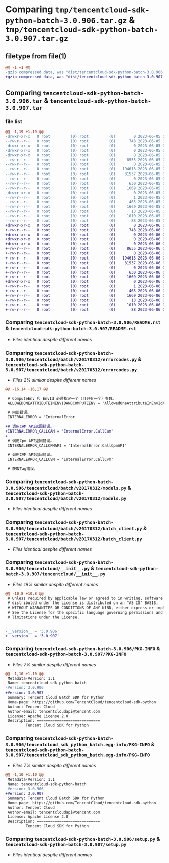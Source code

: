 # Comparing `tmp/tencentcloud-sdk-python-batch-3.0.906.tar.gz` & `tmp/tencentcloud-sdk-python-batch-3.0.907.tar.gz`

## filetype from file(1)

```diff
@@ -1 +1 @@
-gzip compressed data, was "dist/tencentcloud-sdk-python-batch-3.0.906.tar", last modified: Mon Jun  5 00:26:55 2023, max compression
+gzip compressed data, was "dist/tencentcloud-sdk-python-batch-3.0.907.tar", last modified: Tue Jun  6 02:19:04 2023, max compression
```

## Comparing `tencentcloud-sdk-python-batch-3.0.906.tar` & `tencentcloud-sdk-python-batch-3.0.907.tar`

### file list

```diff
@@ -1,19 +1,19 @@
-drwxr-xr-x   0 root         (0) root         (0)        0 2023-06-05 00:26:55.000000 tencentcloud-sdk-python-batch-3.0.906/
--rw-r--r--   0 root         (0) root         (0)      743 2023-06-05 00:26:55.000000 tencentcloud-sdk-python-batch-3.0.906/README.rst
-drwxr-xr-x   0 root         (0) root         (0)        0 2023-06-05 00:26:55.000000 tencentcloud-sdk-python-batch-3.0.906/tencentcloud/
-drwxr-xr-x   0 root         (0) root         (0)        0 2023-06-05 00:26:55.000000 tencentcloud-sdk-python-batch-3.0.906/tencentcloud/batch/
-drwxr-xr-x   0 root         (0) root         (0)        0 2023-06-05 00:26:55.000000 tencentcloud-sdk-python-batch-3.0.906/tencentcloud/batch/v20170312/
--rw-r--r--   0 root         (0) root         (0)     8555 2023-06-05 00:26:55.000000 tencentcloud-sdk-python-batch-3.0.906/tencentcloud/batch/v20170312/errorcodes.py
--rw-r--r--   0 root         (0) root         (0)        0 2023-06-05 00:26:55.000000 tencentcloud-sdk-python-batch-3.0.906/tencentcloud/batch/v20170312/__init__.py
--rw-r--r--   0 root         (0) root         (0)   194613 2023-06-05 00:26:55.000000 tencentcloud-sdk-python-batch-3.0.906/tencentcloud/batch/v20170312/models.py
--rw-r--r--   0 root         (0) root         (0)    31537 2023-06-05 00:26:55.000000 tencentcloud-sdk-python-batch-3.0.906/tencentcloud/batch/v20170312/batch_client.py
--rw-r--r--   0 root         (0) root         (0)        0 2023-06-05 00:26:55.000000 tencentcloud-sdk-python-batch-3.0.906/tencentcloud/batch/__init__.py
--rw-r--r--   0 root         (0) root         (0)      630 2023-06-05 00:26:55.000000 tencentcloud-sdk-python-batch-3.0.906/tencentcloud/__init__.py
--rw-r--r--   0 root         (0) root         (0)     1669 2023-06-05 00:26:55.000000 tencentcloud-sdk-python-batch-3.0.906/PKG-INFO
-drwxr-xr-x   0 root         (0) root         (0)        0 2023-06-05 00:26:55.000000 tencentcloud-sdk-python-batch-3.0.906/tencentcloud_sdk_python_batch.egg-info/
--rw-r--r--   0 root         (0) root         (0)        1 2023-06-05 00:26:55.000000 tencentcloud-sdk-python-batch-3.0.906/tencentcloud_sdk_python_batch.egg-info/dependency_links.txt
--rw-r--r--   0 root         (0) root         (0)      465 2023-06-05 00:26:55.000000 tencentcloud-sdk-python-batch-3.0.906/tencentcloud_sdk_python_batch.egg-info/SOURCES.txt
--rw-r--r--   0 root         (0) root         (0)     1669 2023-06-05 00:26:55.000000 tencentcloud-sdk-python-batch-3.0.906/tencentcloud_sdk_python_batch.egg-info/PKG-INFO
--rw-r--r--   0 root         (0) root         (0)       13 2023-06-05 00:26:55.000000 tencentcloud-sdk-python-batch-3.0.906/tencentcloud_sdk_python_batch.egg-info/top_level.txt
--rw-r--r--   0 root         (0) root         (0)     1010 2023-06-05 00:26:55.000000 tencentcloud-sdk-python-batch-3.0.906/setup.py
--rw-r--r--   0 root         (0) root         (0)       88 2023-06-05 00:26:55.000000 tencentcloud-sdk-python-batch-3.0.906/setup.cfg
+drwxr-xr-x   0 root         (0) root         (0)        0 2023-06-06 02:19:04.000000 tencentcloud-sdk-python-batch-3.0.907/
+-rw-r--r--   0 root         (0) root         (0)      743 2023-06-06 02:19:04.000000 tencentcloud-sdk-python-batch-3.0.907/README.rst
+drwxr-xr-x   0 root         (0) root         (0)        0 2023-06-06 02:19:04.000000 tencentcloud-sdk-python-batch-3.0.907/tencentcloud/
+drwxr-xr-x   0 root         (0) root         (0)        0 2023-06-06 02:19:04.000000 tencentcloud-sdk-python-batch-3.0.907/tencentcloud/batch/
+drwxr-xr-x   0 root         (0) root         (0)        0 2023-06-06 02:19:04.000000 tencentcloud-sdk-python-batch-3.0.907/tencentcloud/batch/v20170312/
+-rw-r--r--   0 root         (0) root         (0)     8635 2023-06-06 02:19:04.000000 tencentcloud-sdk-python-batch-3.0.907/tencentcloud/batch/v20170312/errorcodes.py
+-rw-r--r--   0 root         (0) root         (0)        0 2023-06-06 02:19:04.000000 tencentcloud-sdk-python-batch-3.0.907/tencentcloud/batch/v20170312/__init__.py
+-rw-r--r--   0 root         (0) root         (0)   194613 2023-06-06 02:19:04.000000 tencentcloud-sdk-python-batch-3.0.907/tencentcloud/batch/v20170312/models.py
+-rw-r--r--   0 root         (0) root         (0)    31537 2023-06-06 02:19:04.000000 tencentcloud-sdk-python-batch-3.0.907/tencentcloud/batch/v20170312/batch_client.py
+-rw-r--r--   0 root         (0) root         (0)        0 2023-06-06 02:19:04.000000 tencentcloud-sdk-python-batch-3.0.907/tencentcloud/batch/__init__.py
+-rw-r--r--   0 root         (0) root         (0)      630 2023-06-06 02:19:04.000000 tencentcloud-sdk-python-batch-3.0.907/tencentcloud/__init__.py
+-rw-r--r--   0 root         (0) root         (0)     1669 2023-06-06 02:19:04.000000 tencentcloud-sdk-python-batch-3.0.907/PKG-INFO
+drwxr-xr-x   0 root         (0) root         (0)        0 2023-06-06 02:19:04.000000 tencentcloud-sdk-python-batch-3.0.907/tencentcloud_sdk_python_batch.egg-info/
+-rw-r--r--   0 root         (0) root         (0)        1 2023-06-06 02:19:04.000000 tencentcloud-sdk-python-batch-3.0.907/tencentcloud_sdk_python_batch.egg-info/dependency_links.txt
+-rw-r--r--   0 root         (0) root         (0)      465 2023-06-06 02:19:04.000000 tencentcloud-sdk-python-batch-3.0.907/tencentcloud_sdk_python_batch.egg-info/SOURCES.txt
+-rw-r--r--   0 root         (0) root         (0)     1669 2023-06-06 02:19:04.000000 tencentcloud-sdk-python-batch-3.0.907/tencentcloud_sdk_python_batch.egg-info/PKG-INFO
+-rw-r--r--   0 root         (0) root         (0)       13 2023-06-06 02:19:04.000000 tencentcloud-sdk-python-batch-3.0.907/tencentcloud_sdk_python_batch.egg-info/top_level.txt
+-rw-r--r--   0 root         (0) root         (0)     1010 2023-06-06 02:19:04.000000 tencentcloud-sdk-python-batch-3.0.907/setup.py
+-rw-r--r--   0 root         (0) root         (0)       88 2023-06-06 02:19:04.000000 tencentcloud-sdk-python-batch-3.0.907/setup.cfg
```

### Comparing `tencentcloud-sdk-python-batch-3.0.906/README.rst` & `tencentcloud-sdk-python-batch-3.0.907/README.rst`

 * *Files identical despite different names*

### Comparing `tencentcloud-sdk-python-batch-3.0.906/tencentcloud/batch/v20170312/errorcodes.py` & `tencentcloud-sdk-python-batch-3.0.907/tencentcloud/batch/v20170312/errorcodes.py`

 * *Files 2% similar despite different names*

```diff
@@ -16,14 +16,17 @@
 
 # ComputeEnv 和 EnvId 必须指定一个（且只有一个）参数。
 ALLOWEDONEATTRIBUTEINENVIDANDCOMPUTEENV = 'AllowedOneAttributeInEnvIdAndComputeEnv'
 
 # 内部错误。
 INTERNALERROR = 'InternalError'
 
+# 调用CAM API返回错误。
+INTERNALERROR_CALLCAM = 'InternalError.CallCam'
+
 # 调用Cpm API返回错误。
 INTERNALERROR_CALLCPMAPI = 'InternalError.CallCpmAPI'
 
 # 调用CVM API返回错误。
 INTERNALERROR_CALLCVM = 'InternalError.CallCvm'
 
 # 获取Tag错误。
```

### Comparing `tencentcloud-sdk-python-batch-3.0.906/tencentcloud/batch/v20170312/models.py` & `tencentcloud-sdk-python-batch-3.0.907/tencentcloud/batch/v20170312/models.py`

 * *Files identical despite different names*

### Comparing `tencentcloud-sdk-python-batch-3.0.906/tencentcloud/batch/v20170312/batch_client.py` & `tencentcloud-sdk-python-batch-3.0.907/tencentcloud/batch/v20170312/batch_client.py`

 * *Files identical despite different names*

### Comparing `tencentcloud-sdk-python-batch-3.0.906/tencentcloud/__init__.py` & `tencentcloud-sdk-python-batch-3.0.907/tencentcloud/__init__.py`

 * *Files 19% similar despite different names*

```diff
@@ -10,8 +10,8 @@
 # Unless required by applicable law or agreed to in writing, software
 # distributed under the License is distributed on an "AS IS" BASIS,
 # WITHOUT WARRANTIES OR CONDITIONS OF ANY KIND, either express or implied.
 # See the License for the specific language governing permissions and
 # limitations under the License.
 
 
-__version__ = '3.0.906'
+__version__ = '3.0.907'
```

### Comparing `tencentcloud-sdk-python-batch-3.0.906/PKG-INFO` & `tencentcloud-sdk-python-batch-3.0.907/PKG-INFO`

 * *Files 7% similar despite different names*

```diff
@@ -1,10 +1,10 @@
 Metadata-Version: 1.1
 Name: tencentcloud-sdk-python-batch
-Version: 3.0.906
+Version: 3.0.907
 Summary: Tencent Cloud Batch SDK for Python
 Home-page: https://github.com/TencentCloud/tencentcloud-sdk-python
 Author: Tencent Cloud
 Author-email: tencentcloudapi@tencent.com
 License: Apache License 2.0
 Description: ============================
         Tencent Cloud SDK for Python
```

### Comparing `tencentcloud-sdk-python-batch-3.0.906/tencentcloud_sdk_python_batch.egg-info/PKG-INFO` & `tencentcloud-sdk-python-batch-3.0.907/tencentcloud_sdk_python_batch.egg-info/PKG-INFO`

 * *Files 7% similar despite different names*

```diff
@@ -1,10 +1,10 @@
 Metadata-Version: 1.1
 Name: tencentcloud-sdk-python-batch
-Version: 3.0.906
+Version: 3.0.907
 Summary: Tencent Cloud Batch SDK for Python
 Home-page: https://github.com/TencentCloud/tencentcloud-sdk-python
 Author: Tencent Cloud
 Author-email: tencentcloudapi@tencent.com
 License: Apache License 2.0
 Description: ============================
         Tencent Cloud SDK for Python
```

### Comparing `tencentcloud-sdk-python-batch-3.0.906/setup.py` & `tencentcloud-sdk-python-batch-3.0.907/setup.py`

 * *Files identical despite different names*

